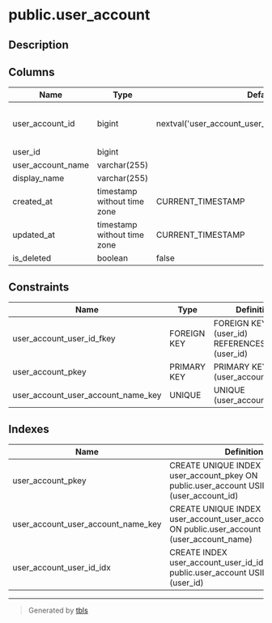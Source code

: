 # public.user_account

## Description

## Columns

| Name              | Type                        | Default                                               | Nullable | Children                                                                                                                                                                                          | Parents                       | Comment |
| ----------------- | --------------------------- | ----------------------------------------------------- | -------- | ------------------------------------------------------------------------------------------------------------------------------------------------------------------------------------------------- | ----------------------------- | ------- |
| user_account_id   | bigint                      | nextval('user_account_user_account_id_seq'::regclass) | false    | [public.organization_member](public.organization_member.md) [public.workspace_member](public.workspace_member.md) [public.project_member](public.project_member.md) [public.task](public.task.md) |                               |         |
| user_id           | bigint                      |                                                       | false    |                                                                                                                                                                                                   | [public.user](public.user.md) |         |
| user_account_name | varchar(255)                |                                                       | false    |                                                                                                                                                                                                   |                               |         |
| display_name      | varchar(255)                |                                                       | false    |                                                                                                                                                                                                   |                               |         |
| created_at        | timestamp without time zone | CURRENT_TIMESTAMP                                     | false    |                                                                                                                                                                                                   |                               |         |
| updated_at        | timestamp without time zone | CURRENT_TIMESTAMP                                     | false    |                                                                                                                                                                                                   |                               |         |
| is_deleted        | boolean                     | false                                                 | false    |                                                                                                                                                                                                   |                               |         |

## Constraints

| Name                               | Type        | Definition                                       |
| ---------------------------------- | ----------- | ------------------------------------------------ |
| user_account_user_id_fkey          | FOREIGN KEY | FOREIGN KEY (user_id) REFERENCES "user"(user_id) |
| user_account_pkey                  | PRIMARY KEY | PRIMARY KEY (user_account_id)                    |
| user_account_user_account_name_key | UNIQUE      | UNIQUE (user_account_name)                       |

## Indexes

| Name                               | Definition                                                                                                    |
| ---------------------------------- | ------------------------------------------------------------------------------------------------------------- |
| user_account_pkey                  | CREATE UNIQUE INDEX user_account_pkey ON public.user_account USING btree (user_account_id)                    |
| user_account_user_account_name_key | CREATE UNIQUE INDEX user_account_user_account_name_key ON public.user_account USING btree (user_account_name) |
| user_account_user_id_idx           | CREATE INDEX user_account_user_id_idx ON public.user_account USING btree (user_id)                            |

---

> Generated by [tbls](https://github.com/k1LoW/tbls)
